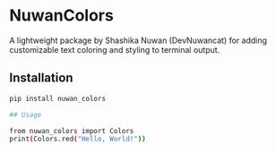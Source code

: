 # NuwanColors

A lightweight package by Shashika Nuwan (DevNuwancat) for adding customizable text coloring and styling to terminal output.

## Installation

```bash
pip install nuwan_colors

## Usage

from nuwan_colors import Colors
print(Colors.red("Hello, World!"))